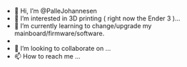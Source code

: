 - 👋 Hi, I’m @PalleJohannesen
- 👀 I’m interested in 3D printing ( right now the Ender 3 )...
- 🌱 I’m currently learning to change/upgrade my mainboard/firmware/software.
- 
- 💞️ I’m looking to collaborate on ...
- 📫 How to reach me ...

<!---
PalleJohannesen/PalleJohannesen is a ✨ special ✨ repository because its `README.md` (this file) appears on your GitHub profile.
You can click the Preview link to take a look at your changes.
--->
